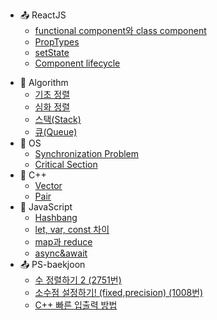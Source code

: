 -	:outbox_tray: ReactJS
	<!-- - [Component]() -->
	- [functional component와 class component](./docs/ReactJS/2019-11-30-function_class.md)
	- [PropTypes](./docs/ReactJS/2019-11-29-propTypes.md)
	<!-- - [State]() -->
	- [setState](./docs/ReactJS/2019-11-30-setState.md)
	- [Component lifecycle](./docs/ReactJS/2019-11-30-component_lifecycle.md)
<!-- -	:snake: Python -->
-	:nail_care: Algorithm
	-	[기초 정렬](./docs/Algorithm/2019-09-18-basic_sorting.md)
	-	[심화 정렬](./docs/Algorithm/2019-09-18-deep_sorting.md)
	- [스택(Stack)](./docs/Algorithm/2019-11-05_stack.md)
	- [큐(Queue)](docs\Algorithm\2019-11-05_queue.md)
-	:peach: OS
	-	[Synchronization Problem](./docs/OS/2019-09-25-Synchronization.md)
	- [Critical Section](./docs/OS/2019-09-30-CriticalSection_Solution.md)
- :green_apple: C++
	- [Vector](./docs/C++/2019-09-26-vector.md)
	- [Pair](./docs/C++/2019-10-15-pair.md)
-	:lemon: JavaScript
 	- [Hashbang](./docs/JavaScript/2019-11-24-hash_bang.md)
	- [let, var, const 차이](./docs/JavaScript/2019-11-26-let_var_const.md)
	- [map과 reduce](./docs/JavaScript/2019-11-29-map_reduce.md)
	- [async&await](docs\JavaScript\2019-11-30-async_await.md)
-	:outbox_tray: PS-baekjoon
	- [수 정렬하기 2 (2751번)](./docs/Baekjoon/2019-10-18-endl.md)
	- [소수점 설정하기! (fixed,precision) (1008번)](./docs\Baekjoon\2019-12-26.md)
	- [C++ 빠른 입출력 방법](./docs\Baekjoon\2019-12-27-cin&cout.md)
